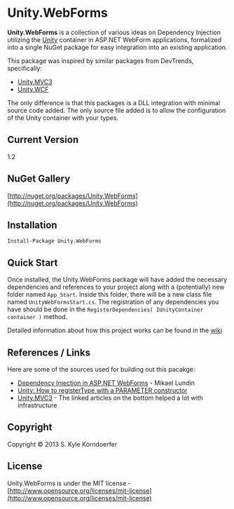 # Unity.WebForms

**Unity.WebForms** is a collection of various ideas on Dependency Injection utilizing the [Unity](http://unity.codeplex.com/) container in ASP.NET WebForm applications, formalized into a single NuGet package for easy integration into an existing application.

This package was inspired by similar packages from DevTrends, specifically:

* [Unity.MVC3](http://nuget.org/packages/Unity.Mvc3/ "DevTrends Unity.MVC3")
* [Unity.WCF](http://nuget.org/packages/Unity.Wcf/ "DevTrends Unity.WCF")

The only difference is that this packages is a DLL integration with minimal source code added. The only source file added is to allow the configuration of the Unity container with your types.


## Current Version
1.2


## NuGet Gallery
[http://nuget.org/packages/Unity.WebForms](http://nuget.org/packages/Unity.WebForms)


## Installation
	Install-Package Unity.WebForms

## Quick Start
Once installed, the Unity.WebForms package will have added the necessary dependencies and references to your project along with a (potentially) new folder named `App_Start`. Inside this folder, there will be a new class file named `UnityWebFormsStart.cs`. The registration of any dependencies you have should be done in the `RegisterDependencies( IUnityContainer container )` method.

Detailed information about how this project works can be found in the [wiki][]

## References / Links
Here are some of the sources used for building out this pacakge:

* [Dependency Injection in ASP.NET WebForms](http://litemedia.info/dependency-injection-in-asp.net-webforms) - Mikael Lundin
* [Unity: How to registerType with a PARAMETER constructor](http://stackoverflow.com/a/4007337)
* [Unity.MVC3](http://unitymvc3.codeplex.com/) - The linked articles on the bottom helped a lot with infrastructure


## Copyright
Copyright © 2013 S. Kyle Korndoerfer


## License
Unity.WebForms is under the MIT license - [http://www.opensource.org/licenses/mit-license](http://www.opensource.org/licenses/mit-license)



[wiki]:https://bitbucket.org/KyleK/unity.webforms/wiki/

